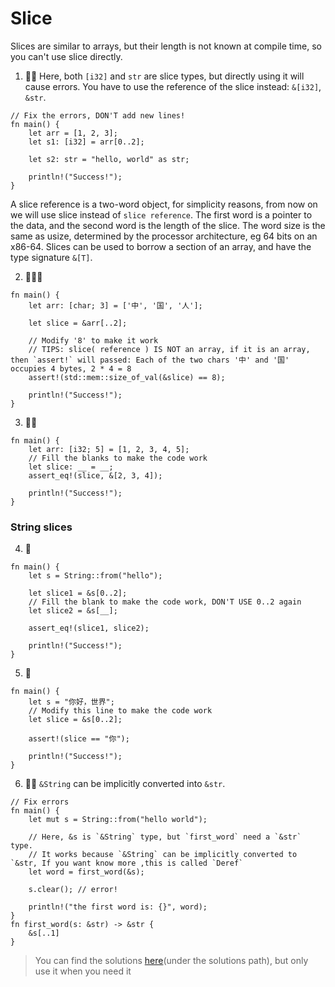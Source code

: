 # Slice
Slices are similar to arrays, but their length is not known at compile time, so you can't use slice directly.

1. 🌟🌟 Here, both `[i32]` and `str` are slice types, but directly using it will cause errors. You have to use the reference of the slice instead: `&[i32]`, `&str`.
```rust,editable
// Fix the errors, DON'T add new lines!
fn main() {
    let arr = [1, 2, 3];
    let s1: [i32] = arr[0..2];

    let s2: str = "hello, world" as str;

    println!("Success!");
}
```

A slice reference is a two-word object, for simplicity reasons, from now on we will use slice instead of `slice reference`.  The first word is a pointer to the data, and the second word is the length of the slice. The word size is the same as usize, determined by the processor architecture, eg 64 bits on an x86-64. Slices can be used to borrow a section of an array, and have the type signature `&[T]`.

2. 🌟🌟🌟
```rust,editable
fn main() {
    let arr: [char; 3] = ['中', '国', '人'];

    let slice = &arr[..2];

    // Modify '8' to make it work
    // TIPS: slice( reference ) IS NOT an array, if it is an array, then `assert!` will passed: Each of the two chars '中' and '国'  occupies 4 bytes, 2 * 4 = 8
    assert!(std::mem::size_of_val(&slice) == 8);

    println!("Success!");
}
```

3. 🌟🌟
```rust,editable
fn main() {
    let arr: [i32; 5] = [1, 2, 3, 4, 5];
    // Fill the blanks to make the code work
    let slice: __ = __;
    assert_eq!(slice, &[2, 3, 4]);

    println!("Success!");
}
```

### String slices
4. 🌟 
```rust,editable
fn main() {
    let s = String::from("hello");

    let slice1 = &s[0..2];
    // Fill the blank to make the code work, DON'T USE 0..2 again
    let slice2 = &s[__];

    assert_eq!(slice1, slice2);

    println!("Success!");
}
```

5. 🌟
```rust,editable
fn main() {
    let s = "你好，世界";
    // Modify this line to make the code work
    let slice = &s[0..2];

    assert!(slice == "你");

    println!("Success!");
}
```

6. 🌟🌟 `&String` can be implicitly converted into `&str`.
```rust,editable
// Fix errors
fn main() {
    let mut s = String::from("hello world");

    // Here, &s is `&String` type, but `first_word` need a `&str` type.
    // It works because `&String` can be implicitly converted to `&str, If you want know more ,this is called `Deref`
    let word = first_word(&s);

    s.clear(); // error!

    println!("the first word is: {}", word);
}
fn first_word(s: &str) -> &str {
    &s[..1]
}
```

> You can find the solutions [here](https://github.com/sunface/rust-by-practice)(under the solutions path), but only use it when you need it
